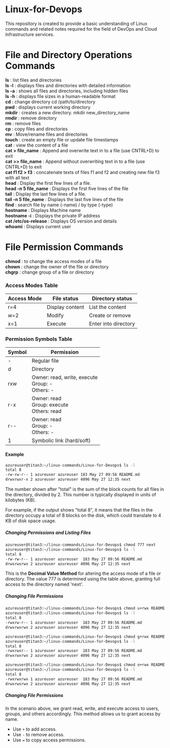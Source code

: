 # Linux-for-Devops
This repository is created to provide a basic understanding of Linux commands and related notes required for the field of DevOps and Cloud Infrastructure services.


# File and Directory Operations Commands

**ls**  :  list files and directories<br>
**ls -l**  :  displays files and directories with detailed information<br>
**ls -a**  :  shows all files and directories, including hidden files<br>
**ls -h**  :  displays file sizes in a human-readable format<br>
**cd**  :  change directory cd /path/to/directory<br>
**pwd**  :  displays current working directory<br>
**mkdir**  :  creates a new directory. mkdir new_directory_name<br>
**rmdir**  :  remove directory<br>
**rm**  :  remove files <br>
**cp**  :  copy files and directories<br>
**mv**  :  Move/rename files and directories<br>
**touch**  :  create an empty file or update file timestamps<br>
**cat**  :  view the content of a file<br>
**cat > file_name**  :  Append and overwrite text in to a file (use CNTRL+D) to exit<br>
**cat >> file_name**  :  Append without overwriting text in to a file (use CNTRL+D) to exit<br>
**cat f1 f2 > f3**  :  concatenate texts of files f1 and f2 and creating new file f3 with all text<br>
**head**  :   Display the first few lines of a file.<br>
**head -n 5 file_name**  :  Displays the first five lines of the file<br>
**tail**  :   Display the last few lines of a file.<br>
**tail -n 5 file_name**  :  Displays the last five lines of the file<br>
**find**  :  search file by name (-name) / by type (-type)<br>
**hostname**  :  Displays Machine name<br>
**hostname -i**  :  Displays the private IP address<br>
**cat /etc/os-release**  :  Displays OS version and details<br>
**whoami**  :  Displays current user<br>

# File Permission Commands

**chmod**  :  to change the access modes of a file<br>
**chown**  :  change the owner of the file or directory<br>
**chgrp**  :  change group of a file or directory<br>


### Access Modes Table

| Access Mode | File status       | Directory status      |
| ----------- | ----------------- | --------------------- |
| r=4         | Display content   | List the content      |
| w=2         | Modify            | Create or remove      |
| x=1         | Execute           | Enter into directory  |

### Permission Symbols Table

| Symbol | Permission                                                 |
| ------ | ---------------------------------------------------------- |
| -      | Regular file                                               |
| d      | Directory                                                  |
| rxw    | Owner: read, write, execute <br> Group: - <br> Others: -  |
| r-x    | Owner: read <br> Group: execute <br> Others: read          |
| r--    | Owner: read <br> Group: - <br> Others: -                  |
| 1      | Symbolic link (hard/soft)                                 |

#### Example

```sh
azureuser@titan3:~/linux-commands/Linux-for-Devops$ ls -l
total 8
-rw-rw-r-- 1 azureuser azureuser 183 May 27 09:56 README.md
drwxrwxr-x 2 azureuser azureuser 4096 May 27 12:35 next
```

The number shown after "total" is the sum of the block counts for all files in the directory, divided by 2. This number is typically displayed in units of kilobytes (KB). <br>

For example, if the output shows "total 8", it means that the files in the directory occupy a total of 8 blocks on the disk, which could translate to 4 KB of disk space usage. <br>

##### Changing Permissions and Listing Files

```sh
azureuser@titan3:~/linux-commands/Linux-for-Devops$ chmod 777 next
azureuser@titan3:~/linux-commands/Linux-for-Devops$ ls -l
total 8
-rw-rw-r-- 1 azureuser azureuser  183 May 27 09:56 README.md
drwxrwxrwx 2 azureuser azureuser 4096 May 27 12:35 next
```

This is the **Decimal Value Method** for altering the access mode of a file or directory. The value 777 is determined using the table above, granting full access to the directory named 'next'.<br>

##### Changing File Permissions

```sh
azureuser@titan3:~/linux-commands/Linux-for-Devops$ chmod u+rwx README.md
azureuser@titan3:~/linux-commands/Linux-for-Devops$ ls -l
total 8
-rwxrw-r-- 1 azureuser azureuser  183 May 27 09:56 README.md
drwxrwxrwx 2 azureuser azureuser 4096 May 27 12:35 next

azureuser@titan3:~/linux-commands/Linux-for-Devops$ chmod g+rwx README.md
azureuser@titan3:~/linux-commands/Linux-for-Devops$ ls -l
total 8
-rwxrwxr-- 1 azureuser azureuser  183 May 27 09:56 README.md
drwxrwxrwx 2 azureuser azureuser 4096 May 27 12:35 next

azureuser@titan3:~/linux-commands/Linux-for-Devops$ chmod o+rwx README.md
azureuser@titan3:~/linux-commands/Linux-for-Devops$ ls -l
total 8
-rwxrwxrwx 1 azureuser azureuser  183 May 27 09:56 README.md
drwxrwxrwx 2 azureuser azureuser 4096 May 27 12:35 next
```

##### Changing File Permissions

In the scenario above, we grant read, write, and execute access to users, groups, and others accordingly. This method allows us to grant access by name. 

- Use `+` to add access.
- Use `-` to remove access.
- Use `=` to copy access permissions.







